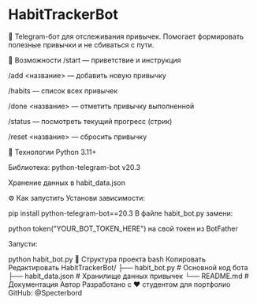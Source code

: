 # HabitTrackerBot
🤖 Telegram-бот для отслеживания привычек. Помогает формировать полезные привычки и не сбиваться с пути.

🚀 Возможности
/start — приветствие и инструкция

/add <название> — добавить новую привычку

/habits — список всех привычек

/done <название> — отметить привычку выполненной

/status — посмотреть текущий прогресс (стрик)

/reset <название> — сбросить привычку

🧠 Технологии
Python 3.11+

Библиотека: python-telegram-bot v20.3

Хранение данных в habit_data.json

⚙️ Как запустить
Установи зависимости:

pip install python-telegram-bot==20.3
В файле habit_bot.py замени:

python
token("YOUR_BOT_TOKEN_HERE")
на свой токен из BotFather

Запусти:

python habit_bot.py
📁 Структура проекта
bash
Копировать
Редактировать
HabitTrackerBot/
├── habit_bot.py       # Основной код бота
├── habit_data.json    # Хранилище данных привычек
└── README.md          # Документация
Автор
Разработано с ❤️ студентом для портфолио
GitHub: @Specterbord

